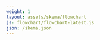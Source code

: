 ```yaml
---
weight: 1
layout: assets/skema/flowchart
js: flowchart/flowchart-latest.js
json: /skema.json
---
```

